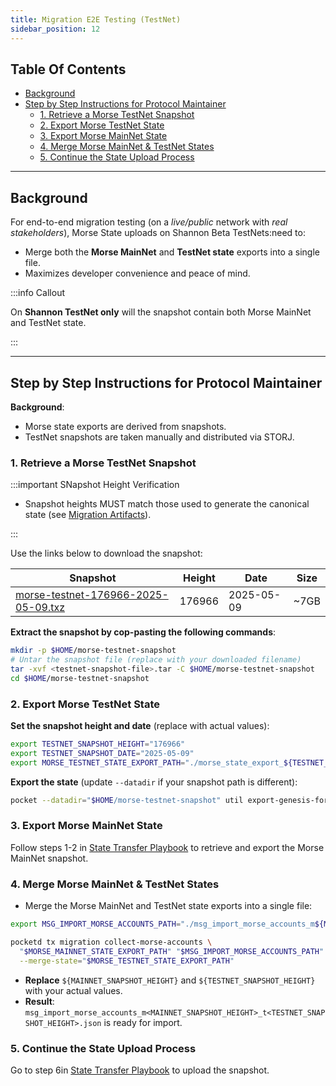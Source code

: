 ```yaml
---
title: Migration E2E Testing (TestNet)
sidebar_position: 12
---
```


## Table Of Contents <!-- omit in toc -->

- [Background](#background)
- [Step by Step Instructions for Protocol Maintainer](#step-by-step-instructions-for-protocol-maintainer)
  - [1. Retrieve a Morse TestNet Snapshot](#1-retrieve-a-morse-testnet-snapshot)
  - [2. Export Morse TestNet State](#2-export-morse-testnet-state)
  - [3. Export Morse MainNet State](#3-export-morse-mainnet-state)
  - [4. Merge Morse MainNet \& TestNet States](#4-merge-morse-mainnet--testnet-states)
  - [5. Continue the State Upload Process](#5-continue-the-state-upload-process)

---

## Background

For end-to-end migration testing (on a _live/public_ network with _real stakeholders_),
Morse State uploads on Shannon Beta TestNets:need to:

- Merge both the **Morse MainNet** and **TestNet state** exports into a single file.
- Maximizes developer convenience and peace of mind.

:::info Callout

On **Shannon TestNet only** will the snapshot contain both Morse MainNet and TestNet state.

:::

---

## Step by Step Instructions for Protocol Maintainer

**Background**:

- Morse state exports are derived from snapshots.
- TestNet snapshots are taken manually and distributed via STORJ.

### 1. Retrieve a Morse TestNet Snapshot

:::important SNapshot Height Verification

- Snapshot heights MUST match those used to generate the canonical state (see [Migration Artifacts](https://github.com/pokt-network/poktroll/tree/main/tools/scripts/migration)).

:::

Use the links below to download the snapshot:

| Snapshot                                                                                                                                                        | Height | Date       | Size |
| --------------------------------------------------------------------------------------------------------------------------------------------------------------- | ------ | ---------- | ---- |
| [morse-testnet-176966-2025-05-09.txz](https://link.storjshare.io/raw/ju4zrcq46yp6ft2hm7o4xwlkts3q/pocket-network-snapshots/morse-testnet-176966-2025-05-09.txz) | 176966 | 2025-05-09 | ~7GB |

**Extract the snapshot by cop-pasting the following commands**:

```bash
mkdir -p $HOME/morse-testnet-snapshot
# Untar the snapshot file (replace with your downloaded filename)
tar -xvf <testnet-snapshot-file>.tar -C $HOME/morse-testnet-snapshot
cd $HOME/morse-testnet-snapshot
```

### 2. Export Morse TestNet State

**Set the snapshot height and date** (replace with actual values):

```bash
export TESTNET_SNAPSHOT_HEIGHT="176966"
export TESTNET_SNAPSHOT_DATE="2025-05-09"
export MORSE_TESTNET_STATE_EXPORT_PATH="./morse_state_export_${TESTNET_SNAPSHOT_HEIGHT}_${TESTNET_SNAPSHOT_DATE}.json"
```

**Export the state** (update `--datadir` if your snapshot path is different):

```bash
pocket --datadir="$HOME/morse-testnet-snapshot" util export-genesis-for-reset "$TESTNET_SNAPSHOT_HEIGHT" pocket > "$MORSE_TESTNET_STATE_EXPORT_PATH"
```

### 3. Export Morse MainNet State

Follow steps 1-2 in [State Transfer Playbook](./4_state_transfer_playbook.md) to retrieve and export the Morse MainNet snapshot.

### 4. Merge Morse MainNet & TestNet States

- Merge the Morse MainNet and TestNet state exports into a single file:

```bash
export MSG_IMPORT_MORSE_ACCOUNTS_PATH="./msg_import_morse_accounts_m${MAINNET_SNAPSHOT_HEIGHT}_t${TESTNET_SNAPSHOT_HEIGHT}.json"

pocketd tx migration collect-morse-accounts \
  "$MORSE_MAINNET_STATE_EXPORT_PATH" "$MSG_IMPORT_MORSE_ACCOUNTS_PATH" \
  --merge-state="$MORSE_TESTNET_STATE_EXPORT_PATH"
```

- **Replace** `${MAINNET_SNAPSHOT_HEIGHT}` and `${TESTNET_SNAPSHOT_HEIGHT}` with your actual values.
- **Result**: `msg_import_morse_accounts_m<MAINNET_SNAPSHOT_HEIGHT>_t<TESTNET_SNAPSHOT_HEIGHT>.json` is ready for import.

### 5. Continue the State Upload Process

Go to step 6in [State Transfer Playbook](./4_state_transfer_playbook.md) to upload the snapshot.
